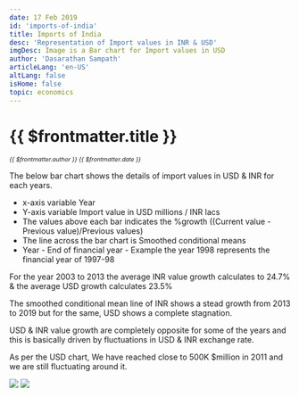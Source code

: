 ```yaml
---
date: 17 Feb 2019
id: 'imports-of-india'
title: Imports of India
desc: 'Representation of Import values in INR & USD'
imgDesc: Image is a Bar chart for Import values in USD
author: 'Dasarathan Sampath'
articleLang: 'en-US'
altLang: false
isHome: false
topic: economics
---
```


# {{ $frontmatter.title }}
<i style="font-size: 0.75em;"> {{ $frontmatter.author }} {{ $frontmatter.date }} </i>

The below bar chart shows the details of import values in USD & INR for
each years.

-   x-axis variable Year
-   Y-axis variable Import value in USD millions / INR lacs
-   The values above each bar indicates the %growth ((Current value -
    Previous value)/Previous values)
-   The line across the bar chart is Smoothed conditional means
-   Year - End of financial year - Example the year 1998 represents the financial year of 1997-98

For the year 2003 to 2013 the average INR value growth calculates to
24.7% & the average USD growth calculates 23.5%

The smoothed conditional mean line of INR shows a stead growth from 2013
to 2019 but for the same, USD shows a complete stagnation.

USD & INR value growth are completely opposite for some of the years and
this is basically driven by fluctuations in USD & INR exchange rate.

As per the USD chart, We have reached close to 500K \$million in 2011
and we are still fluctuating around it.

![](/img/economics/imports-of-india/figure-markdown/imports-of-india-1.png)
![](/img/economics/imports-of-india/figure-markdown/imports-of-india-2.png)
<!-- ![](/economics/imports-of-india/figure-markdown/imports-of-india-1.png)![](/economics/imports-of-india/figure-markdown/imports-of-india-2.png) -->

<style>   

</style>